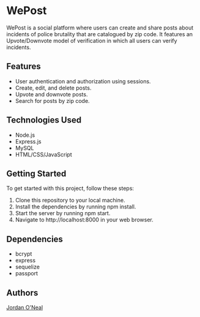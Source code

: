 # WePost

WePost is a social platform where users can create and share posts about incidents of police brutality that are catalogued by zip code. It features an Upvote/Downvote model of verification in which all users can verify incidents.

## Features

- User authentication and authorization using sessions.
- Create, edit, and delete posts.
- Upvote and downvote posts.
- Search for posts by zip code.

## Technologies Used

- Node.js
- Express.js
- MySQL
- HTML/CSS/JavaScript

## Getting Started

To get started with this project, follow these steps:

1. Clone this repository to your local machine.
2. Install the dependencies by running npm install.
3. Start the server by running npm start.
4. Navigate to http://localhost:8000 in your web browser.

## Dependencies

- bcrypt
- express
- sequelize
- passport

## Authors

[Jordan O'Neal](https://github.com/jordanoneal)
